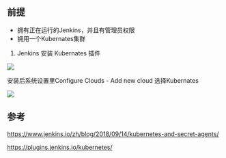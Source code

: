 ## 前提

* 拥有正在运行的Jenkins，并且有管理员权限
* 拥用一个Kubernates集群



1. Jenkins 安装 Kubernates 插件

![](http://pek3b.qingstor.com/hexo-blog/20211010180457.png)

安装后系统设置里Configure Clouds -  Add new cloud 选择Kubernates

![](http://pek3b.qingstor.com/hexo-blog/20211010180532.png)

## 参考

https://www.jenkins.io/zh/blog/2018/09/14/kubernetes-and-secret-agents/

https://plugins.jenkins.io/kubernetes/
